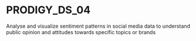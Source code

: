 # PRODIGY_DS_04
Analyse and visualize sentiment patterns in social media data to  understand public opinion and attitudes towards specific topics or brands 
